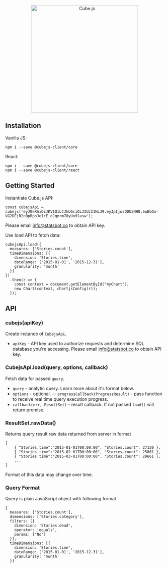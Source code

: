 
<p align="center"><a href="https://www.statsbot.co"><img src="https://i.imgur.com/zYHXm4o.png" alt="Cube.js" width="340px"></a></p>

## Installation

Vanilla JS:

```
npm i --save @cubejs-client/core
```

React:

```
npm i --save @cubejs-client/core
npm i --save @cubejs-client/react
```

## Getting Started

Instantiate Cube.js API:

```
const cubejsApi = cubejs('eyJ0eXAiOiJKV1QiLCJhbGciOiJIUzI1NiJ9.eyJpIjozODU5NH0.5wEbQo-VG2DEjR2nBpRpoJeIcE_oJqnrm78yUo9lasw');
```

Please email info@statsbot.co to obtain API key.

Use load API to fetch data:

```
cubejsApi.load({
  measures: ['Stories.count'],
  timeDimensions: [{
    dimension: 'Stories.time',
    dateRange: ['2015-01-01', '2015-12-31'],
    granularity: 'month'
  }]
})
  .then(r => {
    const context = document.getElementById("myChart");
    new Chart(context, chartjsConfig(r));
  });
```

## API

### cubejs(apiKey)

Create instance of `CubejsApi`.

- `apiKey` - API key used to authorize requests and determine SQL database you're accessing. Please email info@statsbot.co to obtain API key.

### CubejsApi.load(query, options, callback)

Fetch data for passed `query`.

- `query` - analytic query. Learn more about it's format below.
- `options` - optional.
-- `progressCallback(ProgressResult)` - pass function to receive real time query execution progress.
- `callback(err, ResultSet)` - result callback. If not passed `load()` will return promise.

### ResultSet.rawData()

Returns query result raw data returned from server in format

```
[
    { "Stories.time":"2015-01-01T00:00:00", "Stories.count": 27120 },
    { "Stories.time":"2015-02-01T00:00:00", "Stories.count": 25861 },
    { "Stories.time":"2015-03-01T00:00:00", "Stories.count": 29661 },
    ...
]
```


Format of this data may change over time.

### Query Format

Query is plain JavaScript object with following format

```
{
  measures: ['Stories.count'],
  dimensions: ['Stories.category'],
  filters: [{
    dimension: 'Stories.dead',
    operator: 'equals',
    params: ['No']
  }],
  timeDimensions: [{
    dimension: 'Stories.time',
    dateRange: ['2015-01-01', '2015-12-31'],
    granularity: 'month'
  }]

```